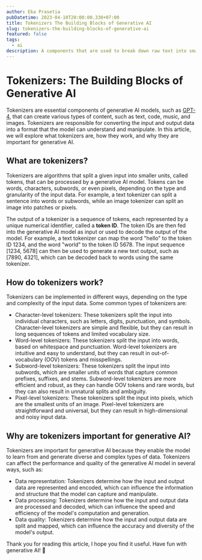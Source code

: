```yaml
---
author: Eka Prasetia
pubDatetime: 2023-04-10T20:00:00.330+07:00
title: Tokenizers The Building Blocks of Generative AI
slug: tokenizers-the-building-blocks-of-generative-ai
featured: false
tags:
  - ai
description: A components that are used to break down raw text into smaller units called tokens.
---
```


# Tokenizers: The Building Blocks of Generative AI

Tokenizers are essential components of generative AI models, such as [GPT-4](https://openai.com/gpt-4), that can create various types of content, such as text, code, music, and images. Tokenizers are responsible for converting the input and output data into a format that the model can understand and manipulate. In this article, we will explore what tokenizers are, how they work, and why they are important for generative AI.

## What are tokenizers?

Tokenizers are algorithms that split a given input into smaller units, called tokens, that can be processed by a generative AI model. Tokens can be words, characters, subwords, or even pixels, depending on the type and granularity of the input data. For example, a text tokenizer can split a sentence into words or subwords, while an image tokenizer can split an image into patches or pixels.

The output of a tokenizer is a sequence of tokens, each represented by a unique numerical identifier, called a **token ID**. The token IDs are then fed into the generative AI model as input or used to decode the output of the model. For example, a text tokenizer can map the word "hello" to the token ID 1234, and the word "world" to the token ID 5678. The input sequence [1234, 5678] can then be used to generate a new text output, such as [7890, 4321], which can be decoded back to words using the same tokenizer.

## How do tokenizers work?

Tokenizers can be implemented in different ways, depending on the type and complexity of the input data. Some common types of tokenizers are:

- Character-level tokenizers: These tokenizers split the input into individual characters, such as letters, digits, punctuation, and symbols. Character-level tokenizers are simple and flexible, but they can result in long sequences of tokens and limited vocabulary size.
- Word-level tokenizers: These tokenizers split the input into words, based on whitespace and punctuation. Word-level tokenizers are intuitive and easy to understand, but they can result in out-of-vocabulary (OOV) tokens and misspellings.
- Subword-level tokenizers: These tokenizers split the input into subwords, which are smaller units of words that capture common prefixes, suffixes, and stems. Subword-level tokenizers are more efficient and robust, as they can handle OOV tokens and rare words, but they can also result in unnatural splits and ambiguity.
- Pixel-level tokenizers: These tokenizers split the input into pixels, which are the smallest units of an image. Pixel-level tokenizers are straightforward and universal, but they can result in high-dimensional and noisy input data.

## Why are tokenizers important for generative AI?

Tokenizers are important for generative AI because they enable the model to learn from and generate diverse and complex types of data. Tokenizers can affect the performance and quality of the generative AI model in several ways, such as:

- Data representation: Tokenizers determine how the input and output data are represented and encoded, which can influence the information and structure that the model can capture and manipulate.
- Data processing: Tokenizers determine how the input and output data are processed and decoded, which can influence the speed and efficiency of the model's computation and generation.
- Data quality: Tokenizers determine how the input and output data are split and mapped, which can influence the accuracy and diversity of the model's output.

Thank you for reading this article, I hope you find it useful. Have fun with generative AI! 🤖
